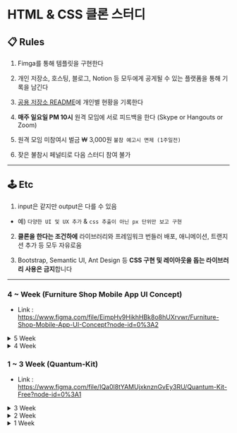 # HTML & CSS 클론 스터디

## 📋 Rules
1. Fimga를 통해 템플릿을 구현한다

2. 개인 저장소, 호스팅, 블로그, Notion 등 모두에게 공게될 수 있는 플랫폼을 통해 기록을 남긴다

3. [공용 저장소 README](https://github.com/remote-develop-study/html-css-clone)에 개인별 현황을 기록한다

4. **매주 일요일 PM 10시** 원격 모임에 서로 피드백을 한다 (Skype or Hangouts or Zoom)

5. 원격 모임 미참여시 벌금 ₩ 3,000원 `불참 예고시 면제 (1주일전)`

6. 잦은 불참시 페널티로 다음 스터디 참여 불가

---

## 🕹 Etc

1. input은 같지만 output은 다를 수 있음
  - 예) `다양한 UI 및 UX 추가` & `css 추출이 아닌 px 단위만 보고 구현`

2. **클론을 한다는 조건하에** 라이브러리와 프레임워크 번들러 배포, 애니메이션, 트랜지션 추가 등 모두 자유로움

3. Bootstrap, Semantic UI, Ant Design 등 **CSS 구현 및 레이아웃을 돕는 라이브러리 사용은 금지**합니다

---

### 4 ~ Week (Furniture Shop Mobile App UI Concept)

- Link : <https://www.figma.com/file/EimpHv9HikhHBk8o8hUXrvwr/Furniture-Shop-Mobile-App-UI-Concept?node-id=0%3A2>


<details><summary>5 Week</summary>
<ul>
  <li><a href="https://github.com/KimYeaSeul">@김예슬</a></li> : 사전 공지 불참
  <li><a href="https://github.com/kimchunyong">@김천용</a></li> : 참여
  <li><a href="https://github.com/brightparagon">@노경모</a></li> : 관람
  <li><a href="https://github.com/JeewhanR">@류지환</a></li> : 관람
  <li><a href="https://github.com/ysm0622">@양성민</a></li> : 참여 (배포 : https://ysm.sh/clone2/) (코드 : https://github.com/ysm0622/clone2)
  <li><a href="https://github.com/choilim">@임초이</a></li> : 참여
  <li><a href="https://github.com/devjang">@장현석</a></li> : 관람
</p>
</details>

<details><summary>4 Week</summary>
<ul>
  <li><a href="https://github.com/KimYeaSeul">@김예슬</a></li> : 참여 (코드: https://github.com/KimYeaSeul/Html-CSSC_CLONE/tree/master/clone2) / 참여
  <li><a href="https://github.com/kimchunyong">@김천용</a></li> : 참여 (코드: https://github.com/kimchunyong/clone_layout_study/tree/master/chapter02/front)
  <li><a href="https://github.com/brightparagon">@노경모</a></li> : 불참
  <li><a href="https://github.com/JeewhanR">@류지환</a></li> : 관람
  <li><a href="https://github.com/ysm0622">@양성민</a></li> : 불참
  <li><a href="https://github.com/choilim">@임초이</a></li> : 불참
  <li><a href="https://github.com/devjang">@장현석</a></li> : 관람
</p>
</details>


### 1 ~ 3 Week (Quantum-Kit)

- Link : <https://www.figma.com/file/IQa0l8tYAMUjxknznGvEy3RU/Quantum-Kit-Free?node-id=0%3A1>

<details><summary>3 Week</summary>
<ul>
  <li><a href="https://github.com/KimYeaSeul">@김예슬</a></li> : 참여 (코드 : https://github.com/KimYeaSeul/Html-CSSC_CLONE/tree/master/clone1)
  <li><a href="https://github.com/kimchunyong">@김천용</a></li> : 사전 공지 불참
  <li><a href="https://github.com/brightparagon">@노경모</a></li> : 참여
  <li><a href="https://github.com/ysm0622">@양성민</a></li> : 참여 (배포 : https://ysm.sh/clone1/) (코드 : https://github.com/ysm0622/clone1)
  <li><a href="https://github.com/choilim">@임초이</a></li> : 사전 공지 불참 (코드: https://github.com/choilim/StyleClone)
  <li><a href="https://github.com/devjang">@장현석</a></li> : Local 공유 / 참여
</p>
</details>

<details><summary>2 Week</summary>
<ul>
  <li><a href="https://github.com/KimYeaSeul">@김예슬</a></li> : 참여 (코드 : https://github.com/KimYeaSeul/Html-CSSC_CLONE/tree/master/clone1)
  <li><a href="https://github.com/kimchunyong">@김천용</a></li> : 참여
  <li><a href="https://github.com/brightparagon">@노경모</a></li> : 참여
  <li><a href="https://github.com/JeewhanR">@류지환</a></li> : 참관
  <li><a href="https://github.com/ysm0622">@양성민</a></li> : 참여 (배포 : https://ysm.sh/clone1/) (코드 : https://github.com/ysm0622/clone1)
  <li><a href="https://github.com/choilim">@임초이</a></li> : Local 공유 / 참여
  <li><a href="https://github.com/devjang">@장현석</a></li> : Local 공유 / 참여
</p>
</details>

<details><summary>1 Week</summary>
<ul>
  <li><a href="https://github.com/KimYeaSeul">@김예슬</a></li> : 불참
  <li><a href="https://github.com/kimchunyong">@김천용</a></li> : 사전 공지 불참
  <li><a href="https://github.com/brightparagon">@노경모</a></li> : 불참
  <li><a href="https://github.com/JeewhanR">@류지환</a></li> : 불참
  <li><a href="https://github.com/ysm0622">@양성민</a></li> : Local 공유 / 참여
  <li><a href="https://github.com/choilim">@임초이</a></li> : Local 공유 / 참여
  <li><a href="https://github.com/devjang">@장현석</a></li> : Local 공유 / 참여
</p>
</details>

